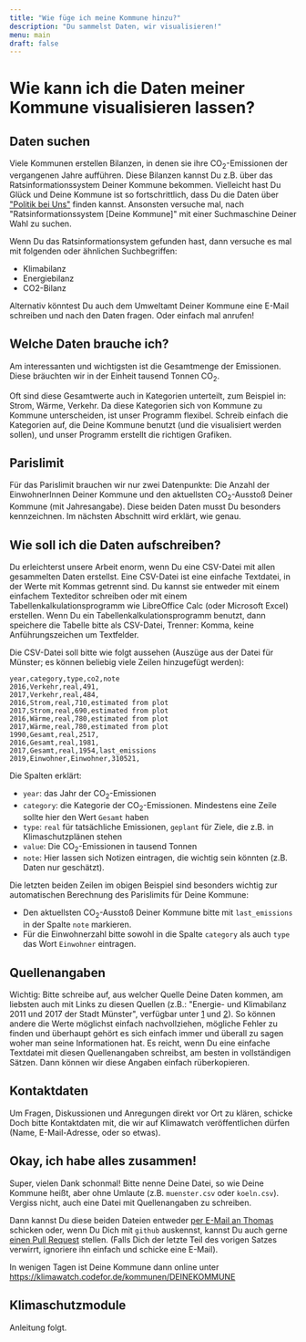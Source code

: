 ```yaml
---
title: "Wie füge ich meine Kommune hinzu?"
description: "Du sammelst Daten, wir visualisieren!"
menu: main
draft: false
---
```


# Wie kann ich die Daten meiner Kommune visualisieren lassen?

## Daten suchen

Viele Kommunen erstellen Bilanzen, in denen sie ihre CO<sub>2</sub>-Emissionen der
vergangenen Jahre aufführen.
Diese Bilanzen kannst Du z.B. über das Ratsinformationssystem Deiner Kommune bekommen.
Vielleicht hast Du Glück und Deine Kommune ist so fortschrittlich, dass
Du die Daten über ["Politik bei Uns"](https://politik-bei-uns.de/) finden kannst.
Ansonsten versuche mal, nach "Ratsinformationssystem [Deine Kommune]" mit einer
Suchmaschine Deiner Wahl zu suchen.

Wenn Du das Ratsinformationsystem gefunden hast, dann versuche es mal mit folgenden
oder ähnlichen Suchbegriffen:

- Klimabilanz
- Energiebilanz
- CO2-Bilanz

Alternativ könntest Du auch dem Umweltamt Deiner Kommune eine E-Mail schreiben
und nach den Daten fragen. Oder einfach mal anrufen!

## Welche Daten brauche ich?

Am interessanten und wichtigsten ist die Gesamtmenge der Emissionen.
Diese bräuchten wir in der Einheit tausend Tonnen CO<sub>2</sub>.

Oft sind diese Gesamtwerte auch in Kategorien unterteilt, zum Beispiel in: Strom, Wärme, Verkehr.
Da diese Kategorien sich von Kommune zu Kommune unterscheiden, ist unser Programm flexibel.
Schreib einfach die Kategorien auf, die Deine Kommune benutzt (und die visualisiert werden sollen),
und unser Programm erstellt die richtigen Grafiken.

## Parislimit

Für das Parislimit brauchen wir nur zwei Datenpunkte: Die Anzahl der EinwohnerInnen
Deiner Kommune und den aktuellsten CO<sub>2</sub>-Ausstoß Deiner Kommune (mit Jahresangabe).
Diese beiden Daten musst Du besonders kennzeichnen. Im nächsten Abschnitt wird erklärt, wie genau.

## Wie soll ich die Daten aufschreiben?

Du erleichterst unsere Arbeit enorm, wenn Du eine CSV-Datei mit allen gesammelten Daten
erstellst. Eine CSV-Datei ist eine einfache Textdatei, in der Werte mit Kommas getrennt sind.
Du kannst sie entweder mit einem einfachem Texteditor schreiben oder mit
einem Tabellenkalkulationsprogramm wie LibreOffice Calc (oder Microsoft Excel)
erstellen. Wenn Du ein Tabellenkalkulationsprogramm benutzt, dann speichere
die Tabelle bitte als CSV-Datei, Trenner: Komma, keine Anführungszeichen um Textfelder.

Die CSV-Datei soll bitte wie folgt aussehen (Auszüge aus der Datei für Münster;
es können beliebig viele Zeilen hinzugefügt werden):

```
year,category,type,co2,note
2016,Verkehr,real,491,
2017,Verkehr,real,484,
2016,Strom,real,710,estimated from plot
2017,Strom,real,690,estimated from plot
2016,Wärme,real,780,estimated from plot
2017,Wärme,real,780,estimated from plot
1990,Gesamt,real,2517,
2016,Gesamt,real,1981,
2017,Gesamt,real,1954,last_emissions
2019,Einwohner,Einwohner,310521,
```

Die Spalten erklärt:

- `year`: das Jahr der CO<sub>2</sub>-Emissionen
- `category`: die Kategorie der CO<sub>2</sub>-Emissionen. Mindestens eine Zeile sollte hier den Wert `Gesamt` haben
- `type`: `real` für tatsächliche Emissionen, `geplant` für Ziele, die z.B. in Klimaschutzplänen stehen
- `value`: Die CO<sub>2</sub>-Emissionen in tausend Tonnen
- `note`: Hier lassen sich Notizen eintragen, die wichtig sein könnten (z.B. Daten nur geschätzt).

Die letzten beiden Zeilen im obigen Beispiel sind besonders wichtig zur automatischen
Berechnung des Parislimits für Deine Kommune:

- Den aktuellsten CO<sub>2</sub>-Ausstoß Deiner Kommune bitte mit `last_emissions` in der Spalte `note` markieren.
- Für die Einwohnerzahl bitte sowohl in die Spalte `category` als auch `type` das Wort `Einwohner` eintragen.

## Quellenangaben

Wichtig: Bitte schreibe auf, aus welcher Quelle Deine Daten kommen, am
liebsten auch mit Links zu diesen Quellen
(z.B.: "Energie- und Klimabilanz 2011 und 2017 der Stadt Münster",
verfügbar unter [1](https://www.stadt-muenster.de/sessionnet/sessionnetbi/vo0050.php?__kvonr=2004035809)
und [2](https://www.stadt-muenster.de/sessionnet/sessionnetbi/vo0050.php?__kvonr=2004044154)).
So können andere die Werte möglichst einfach nachvollziehen, mögliche
Fehler zu finden und überhaupt gehört es sich einfach immer und überall zu
sagen woher man seine Informationen hat.
Es reicht, wenn Du eine einfache Textdatei mit diesen Quellenangaben schreibst,
am besten in vollständigen Sätzen. Dann können wir diese Angaben einfach
rüberkopieren.

## Kontaktdaten

Um Fragen, Diskussionen und Anregungen direkt vor Ort zu klären, schicke Doch bitte Kontaktdaten mit, die wir auf Klimawatch veröffentlichen dürfen (Name, E-Mail-Adresse, oder so etwas).

## Okay, ich habe alles zusammen!

Super, vielen Dank schonmal!
Bitte nenne Deine Datei, so wie Deine Kommune heißt, aber ohne Umlaute (z.B. `muenster.csv` oder `koeln.csv`).
Vergiss nicht, auch eine Datei mit Quellenangaben zu schreiben.

Dann kannst Du diese beiden Dateien entweder
[per E-Mail an Thomas](mailto:ed.rofedoc@retsneum?subject=Klimawatch-Daten%20für%20KOMMUNE&body=Hallo%20Thomas,%0D%0A%0D%0Aim%20Anhang%20schicke%20ich%20Dir%20die%20gewünschten%20zwei%20Dateien%20%28Daten%20und%20Quellenangaben%29,%20damit%20es%20Klimawatch%20bald%20auch%20für%20MEINEKOMMUNE%20gibt.%20Als%20Ansprechpartnerin%20kannst%20Du%20gerne%20mich%20mit%20dieser%20E-Mailadresse%20nennen:%20gültige%40email.de%0D%0A%0D%0AViele%20Grüße%0D%0AMaria%20Musterfrau%0D%0A) schicken
oder, wenn Du Dich mit `github` auskennst, kannst Du auch gerne [einen Pull Request](https://github.com/codeformuenster/klimawatch#wie-kann-ich-die-daten-meiner-kommune-visualisieren) stellen.
(Falls Dich der letzte Teil des vorigen Satzes verwirrt, ignoriere ihn einfach
und schicke eine E-Mail).

In wenigen Tagen ist Deine Kommune dann online unter
https://klimawatch.codefor.de/kommunen/DEINEKOMMUNE

## Klimaschutzmodule

Anleitung folgt.
